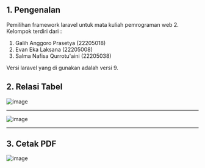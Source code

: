 ## 1. Pengenalan

Pemilihan framework laravel untuk mata kuliah pemrograman web 2. Kelompok terdiri dari :

1. Galih Anggoro Prasetya (22205018)
2. Evan Eka Laksana (22205008)
3. Salma Nafisa Qurrotu'aini (22205038)

Versi laravel yang di gunakan adalah versi 9.

## 2. Relasi Tabel

![image](https://github.com/galihap76/laravel-kelompok-3/assets/83481679/b0be5618-5806-48d9-9351-271cb147e52c)

<hr/>

![image](https://github.com/galihap76/laravel-kelompok-3/assets/83481679/620a4e9d-e9cd-4f95-b6e5-9e1ae116b57a)

<hr/>

## 3. Cetak PDF

![image](https://github.com/galihap76/laravel-kelompok-3/assets/83481679/143e4cbf-85bb-4b6e-aba2-c0d0e77f97de)

